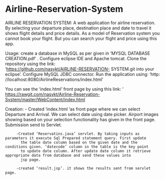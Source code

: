 # Airline-Reservation-System

AIRLINE RESERVATION SYSTEM:
A web application for airline reservation. By selecting your departure place, destination place and date to travel it shows flight
details and price details. As a model of Reservation system you cannot book your flight. But you can search your flight and price 
using this app.

Usage: create a database in MySQL as per given in ‘MYSQL DATABASE CREATION.pdf’ .
              Configure eclipse IDE and Apache tomcat.
              Clone the repository using the link:  
              ‘https://github.com/nasykt/AIRLINE-RESERVATION-  SYSTEM.git   into your eclipse’.
              Configure MySQL JDBC connector.
              Run the application using: ‘http: //localhost:8080/AirlineReservations/index.html’

 You can see the ‘index.html’ front page by using this link: ‘  https://rawgit.com/nasykt/Airline-Reservation-System/master/WebContent/index.html
 


Creation: - Created ‘index.html ‘as front page where we can select Departure and Arrival. We can select date using date picker. 
            Airport images showing based on your selection functionality has given in the front page. Submission send to Servlet.
         
         -Created ‘Reservatins.java’ servlet. By taking inputs as parameters it execute Sql Prepared statement query. First update 
           the table date column based on the given date and the conditions given. ‘datecode’ column in the table is the key point 
           to update date column. After update date column it retrieve appropriate data from database and send these values into 
           jsp page.
         
         -created ‘result.jsp’. it shows the results sent from servlet page.

